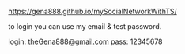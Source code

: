 https://gena888.github.io/mySocialNetworkWithTS/

to login you can use my email & test password.

login: theGena888@gmail.com pass: 12345678 
